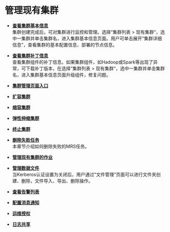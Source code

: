 # 管理现有集群<a name="ZH-CN_TOPIC_0033442111"></a>

-   **[查看集群基本信息](查看集群基本信息.md)**  
集群创建完成后，可对集群进行监控和管理。选择“集群列表 \> 现有集群“，选中一集群并单击集群名，进入集群基本信息页面。用户可单击展开“集群详细信息”，查看集群的基本配置信息、部署的节点信息。
-   **[查看集群补丁信息](查看集群补丁信息.md)**  
查看集群组件的补丁信息。如果集群组件，如Hadoop或Spark等出现了异常，可下载补丁版本，在选择“集群列表 \> 现有集群“，选中一集群并单击集群名，进入集群基本信息页面升级组件，修复问题。
-   **[集群管理页面入口](集群管理页面入口.md)**  

-   **[扩容集群](扩容集群.md)**  

-   **[缩容集群](缩容集群.md)**  

-   **[弹性伸缩集群](弹性伸缩集群.md)**  

-   **[终止集群](终止集群.md)**  

-   **[删除失败任务](删除失败任务.md)**  
本章节介绍如何删除失败的MRS任务。
-   **[管理现有集群的作业](管理现有集群的作业.md)**  

-   **[管理数据文件](管理数据文件.md)**  
当Kerberos认证设置为关闭后，用户通过“文件管理“页面可以进行文件夹创建、删除，文件导入、导出、删除操作。
-   **[查看告警列表](查看告警列表.md)**  

-   **[配置消息通知](配置消息通知.md)**  

-   **[运维授权](运维授权.md)**  

-   **[日志共享](日志共享.md)**  


